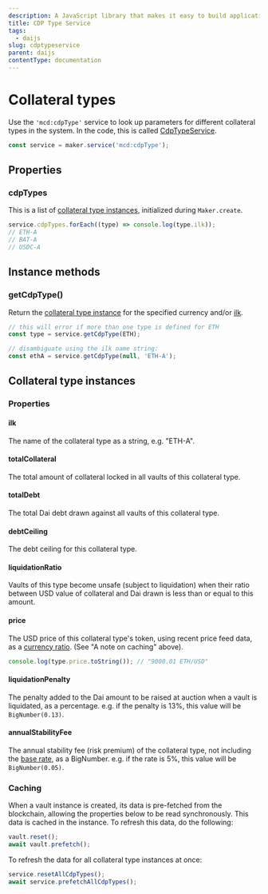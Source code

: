 ```yaml
---
description: A JavaScript library that makes it easy to build applications on top of MakerDAO's platform of smart contracts
title: CDP Type Service
tags:
  - daijs
slug: cdptypeservice
parent: daijs
contentType: documentation
---
```


# Collateral types

Use the `'mcd:cdpType'` service to look up parameters for different collateral types in the system. In the code, this is called [CdpTypeService](https://github.com/makerdao/dai.js/tree/dev/packages/dai-plugin-mcd/src/CdpTypeService.js).

```javascript
const service = maker.service('mcd:cdpType');
```

## Properties

### cdpTypes

This is a list of [collateral type instances](cdptypeservice.md#collateral-type-instances), initialized during `Maker.create`.

```javascript
service.cdpTypes.forEach((type) => console.log(type.ilk));
// ETH-A
// BAT-A
// USDC-A
```

## Instance methods

### getCdpType\(\)

Return the [collateral type instance](cdptypeservice.md#collateral-type-instances) for the specified currency and/or [ilk](cdptypeservice.md#ilk).

```javascript
// this will error if more than one type is defined for ETH
const type = service.getCdpType(ETH);

// disambiguate using the ilk name string:
const ethA = service.getCdpType(null, 'ETH-A');
```

## Collateral type instances

### Properties

#### ilk

The name of the collateral type as a string, e.g. "ETH-A".

#### totalCollateral

The total amount of collateral locked in all vaults of this collateral type.

#### totalDebt

The total Dai debt drawn against all vaults of this collateral type.

#### debtCeiling

The debt ceiling for this collateral type.

#### liquidationRatio

Vaults of this type become unsafe \(subject to liquidation\) when their ratio between USD value of collateral and Dai drawn is less than or equal to this amount.

#### price

The USD price of this collateral type's token, using recent price feed data, as a [currency ratio](currency-units.md). \(See "A note on caching" above\).

```javascript
console.log(type.price.toString()); // "9000.01 ETH/USD"
```

#### liquidationPenalty

The penalty added to the Dai amount to be raised at auction when a vault is liquidated, as a percentage. e.g. if the penalty is 13%, this value will be `BigNumber(0.13)`.

#### annualStabilityFee

The annual stability fee \(risk premium\) of the collateral type, not including the [base rate](systemdataservice.md#getannualbaserate), as a BigNumber. e.g. if the rate is 5%, this value will be `BigNumber(0.05)`.

### Caching

When a vault instance is created, its data is pre-fetched from the blockchain, allowing the properties below to be read synchronously. This data is cached in the instance. To refresh this data, do the following:

```javascript
vault.reset();
await vault.prefetch();
```

To refresh the data for all collateral type instances at once:

```javascript
service.resetAllCdpTypes();
await service.prefetchAllCdpTypes();
```
